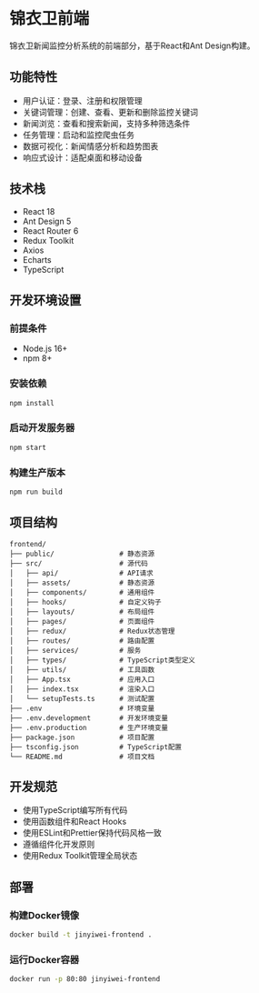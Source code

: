 # 锦衣卫前端

锦衣卫新闻监控分析系统的前端部分，基于React和Ant Design构建。

## 功能特性

- 用户认证：登录、注册和权限管理
- 关键词管理：创建、查看、更新和删除监控关键词
- 新闻浏览：查看和搜索新闻，支持多种筛选条件
- 任务管理：启动和监控爬虫任务
- 数据可视化：新闻情感分析和趋势图表
- 响应式设计：适配桌面和移动设备

## 技术栈

- React 18
- Ant Design 5
- React Router 6
- Redux Toolkit
- Axios
- Echarts
- TypeScript

## 开发环境设置

### 前提条件

- Node.js 16+
- npm 8+

### 安装依赖

```bash
npm install
```

### 启动开发服务器

```bash
npm start
```

### 构建生产版本

```bash
npm run build
```

## 项目结构

```
frontend/
├── public/                # 静态资源
├── src/                   # 源代码
│   ├── api/               # API请求
│   ├── assets/            # 静态资源
│   ├── components/        # 通用组件
│   ├── hooks/             # 自定义钩子
│   ├── layouts/           # 布局组件
│   ├── pages/             # 页面组件
│   ├── redux/             # Redux状态管理
│   ├── routes/            # 路由配置
│   ├── services/          # 服务
│   ├── types/             # TypeScript类型定义
│   ├── utils/             # 工具函数
│   ├── App.tsx            # 应用入口
│   ├── index.tsx          # 渲染入口
│   └── setupTests.ts      # 测试配置
├── .env                   # 环境变量
├── .env.development       # 开发环境变量
├── .env.production        # 生产环境变量
├── package.json           # 项目配置
├── tsconfig.json          # TypeScript配置
└── README.md              # 项目文档
```

## 开发规范

- 使用TypeScript编写所有代码
- 使用函数组件和React Hooks
- 使用ESLint和Prettier保持代码风格一致
- 遵循组件化开发原则
- 使用Redux Toolkit管理全局状态

## 部署

### 构建Docker镜像

```bash
docker build -t jinyiwei-frontend .
```

### 运行Docker容器

```bash
docker run -p 80:80 jinyiwei-frontend
``` 